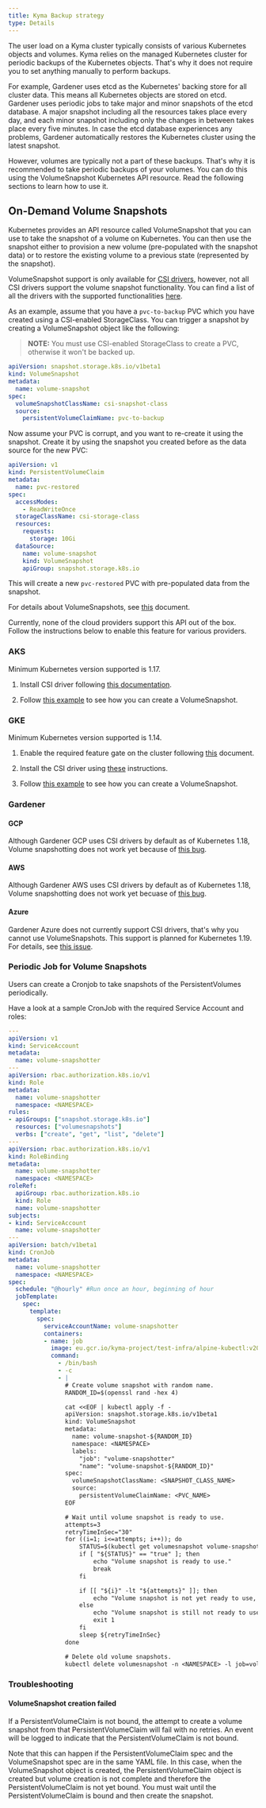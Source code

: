```yaml
---
title: Kyma Backup strategy
type: Details
---
```


The user load on a Kyma cluster typically consists of various Kubernetes objects and volumes. Kyma relies on the managed Kubernetes cluster for periodic backups of the Kubernetes objects. That's why it does not require you to set anything manually to perform backups.

For example, Gardener uses etcd as the Kubernetes' backing store for all cluster data. This means all Kubernetes objects are stored on etcd. Gardener uses periodic jobs to take major and minor snapshots of the etcd database. A major snapshot including all the resources takes place every day, and each minor snapshot including only the changes in between takes place every five minutes. In case the etcd database experiences any problems, Gardener automatically restores the Kubernetes cluster using the latest snapshot.

However, volumes are typically not a part of these backups. That's why it is recommended to take periodic backups of your volumes. You can do this using the VolumeSnapshot Kubernetes API resource. Read the following sections to learn how to use it.

## On-Demand Volume Snapshots

Kubernetes provides an API resource called VolumeSnapshot that you can use to take the snapshot of a volume on Kubernetes. You can then use the snapshot either to provision a new volume (pre-populated with the snapshot data) or to restore the existing volume to a previous state (represented by the snapshot).

VolumeSnapshot support is only available for [CSI drivers](https://kubernetes-csi.github.io/docs/), however, not all CSI drivers support the volume snapshot functionality. You can find a list of all the drivers with the supported functionalities [here](https://kubernetes-csi.github.io/docs/drivers.html).

As an example, assume that you have a `pvc-to-backup` PVC which you have created using a CSI-enabled StorageClass. You can trigger a snapshot by creating a VolumeSnapshot object like the following:

> **NOTE:** You must use CSI-enabled StorageClass to create a PVC, otherwise it won't be backed up.

```yaml
apiVersion: snapshot.storage.k8s.io/v1beta1
kind: VolumeSnapshot
metadata:
  name: volume-snapshot
spec:
  volumeSnapshotClassName: csi-snapshot-class
  source:
    persistentVolumeClaimName: pvc-to-backup
```

Now assume your PVC is corrupt, and you want to re-create it using the snapshot. Create it by using the snapshot you created before as the data source for the new PVC:

```yaml
apiVersion: v1
kind: PersistentVolumeClaim
metadata:
  name: pvc-restored
spec:
  accessModes:
    - ReadWriteOnce
  storageClassName: csi-storage-class
  resources:
    requests:
      storage: 10Gi
  dataSource:
    name: volume-snapshot
    kind: VolumeSnapshot
    apiGroup: snapshot.storage.k8s.io
```

This will create a new `pvc-restored` PVC with pre-populated data from the snapshot.

For details about VolumeSnapshots, see [this](https://kubernetes.io/docs/concepts/storage/volume-snapshots/) document.

Currently, none of the cloud providers support this API out of the box. Follow the instructions below to enable this feature for various providers.

### AKS

Minimum Kubernetes version supported is 1.17.

1. Install CSI driver following [this documentation](https://github.com/kubernetes-sigs/azuredisk-csi-driver/blob/master/docs/install-csi-driver-master.md).

2.  Follow [this example](https://github.com/kubernetes-sigs/azuredisk-csi-driver/tree/master/deploy/example/snapshot) to see how you can create a VolumeSnapshot.

### GKE

Minimum Kubernetes version supported is 1.14.

1. Enable the required feature gate on the cluster following [this](https://cloud.google.com/kubernetes-engine/docs/how-to/gce-pd-csi-driver#enabling_on_a_new_cluster) document.

2. Install the CSI driver using [these](https://github.com/kubernetes-sigs/gcp-compute-persistent-disk-csi-driver/blob/master/docs/kubernetes/user-guides/snapshots.md#kubernetes-snapshots-user-guide-alpha) instructions.

3. Follow [this example](https://github.com/kubernetes-sigs/gcp-compute-persistent-disk-csi-driver/blob/master/docs/kubernetes/user-guides/snapshots.md#snapshot-example) to see how you can create a VolumeSnapshot.

### Gardener

#### GCP

Although Gardener GCP uses CSI drivers by default as of Kubernetes 1.18, Volume snapshotting does not work yet because of [this bug](https://github.com/gardener/gardener-extension-provider-gcp/issues/73).

#### AWS

Although Gardener AWS uses CSI drivers by default as of Kubernetes 1.18, Volume snapshotting does not work yet becuase of [this bug](https://github.com/gardener/gardener-extension-provider-aws/issues/75).

#### Azure

Gardener Azure does not currently support CSI drivers, that's why you cannot use VolumeSnapshots. This support is planned for Kubernetes 1.19. For details, see [this issue](https://github.com/gardener/gardener-extension-provider-azure/issues/3).

### Periodic Job for Volume Snapshots

Users can create a Cronjob to take snapshots of the PersistentVolumes periodically.

Have a look at a sample CronJob with the required Service Account and roles:

```yaml
---
apiVersion: v1
kind: ServiceAccount
metadata:
  name: volume-snapshotter
---
apiVersion: rbac.authorization.k8s.io/v1
kind: Role
metadata:
  name: volume-snapshotter
  namespace: <NAMESPACE>
rules:
- apiGroups: ["snapshot.storage.k8s.io"]
  resources: ["volumesnapshots"]
  verbs: ["create", "get", "list", "delete"]
---
apiVersion: rbac.authorization.k8s.io/v1
kind: RoleBinding
metadata:
  name: volume-snapshotter
  namespace: <NAMESPACE>
roleRef:
  apiGroup: rbac.authorization.k8s.io
  kind: Role
  name: volume-snapshotter
subjects:
- kind: ServiceAccount
  name: volume-snapshotter
---
apiVersion: batch/v1beta1
kind: CronJob
metadata:
  name: volume-snapshotter
  namespace: <NAMESPACE>
spec:
  schedule: "@hourly" #Run once an hour, beginning of hour
  jobTemplate:
    spec:
      template:
        spec:
          serviceAccountName: volume-snapshotter
          containers:
          - name: job
            image: eu.gcr.io/kyma-project/test-infra/alpine-kubectl:v20200310-5f52f407
            command:
              - /bin/bash
              - -c
              - |
                # Create volume snapshot with random name.
                RANDOM_ID=$(openssl rand -hex 4)

                cat <<EOF | kubectl apply -f -
                apiVersion: snapshot.storage.k8s.io/v1beta1
                kind: VolumeSnapshot
                metadata:
                  name: volume-snapshot-${RANDOM_ID}
                  namespace: <NAMESPACE>
                  labels:
                    "job": "volume-snapshotter"
                    "name": "volume-snapshot-${RANDOM_ID}"
                spec:
                  volumeSnapshotClassName: <SNAPSHOT_CLASS_NAME>
                  source:
                    persistentVolumeClaimName: <PVC_NAME>
                EOF

                # Wait until volume snapshot is ready to use.
                attempts=3
                retryTimeInSec="30"
                for ((i=1; i<=attempts; i++)); do
                    STATUS=$(kubectl get volumesnapshot volume-snapshot-${RANDOM_ID} -n <NAMESPACE> -o jsonpath='{.status.readyToUse}')
                    if [ "${STATUS}" == "true" ]; then
                        echo "Volume snapshot is ready to use."
                        break
                    fi

                    if [[ "${i}" -lt "${attempts}" ]]; then
                        echo "Volume snapshot is not yet ready to use, let's wait ${retryTimeInSec} seconds and retry. Attempts ${i} of ${attempts}."
                    else
                        echo "Volume snapshot is still not ready to use after ${attempts} attempts, giving up."
                        exit 1
                    fi
                    sleep ${retryTimeInSec}
                done

                # Delete old volume snapshots.
                kubectl delete volumesnapshot -n <NAMESPACE> -l job=volume-snapshotter,name!=volume-snapshot-${RANDOM_ID}
```

### Troubleshooting

#### VolumeSnapshot creation failed

If a PersistentVolumeClaim is not bound, the attempt to create a volume snapshot from that PersistentVolumeClaim will fail with no retries. An event will be logged to indicate that the PersistentVolumeClaim is not bound.

Note that this can happen if the PersistentVolumeClaim spec and the VolumeSnapshot spec are in the same YAML file. In this case, when the VolumeSnapshot object is created, the PersistentVolumeClaim object is created but volume creation is not complete and therefore the PersistentVolumeClaim is not yet bound. You must wait until the PersistentVolumeClaim is bound and then create the snapshot.
